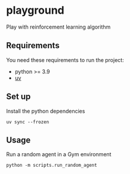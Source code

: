# playground
Play with reinforcement learning algorithm

## Requirements
You need these requirements to run the project:
* python >= 3.9
* [uv](https://docs.astral.sh/uv/getting-started/installation/)


## Set up
Install the python dependencies
```shell
uv sync --frozen
```


## Usage
Run a random agent in a Gym environment
```shell
python -m scripts.run_random_agent
```